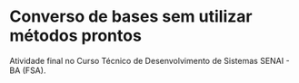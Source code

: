 <h1>Converso de bases sem utilizar métodos prontos</h1>
  
  Atividade final no Curso Técnico de Desenvolvimento de Sistemas SENAI - BA (FSA).
